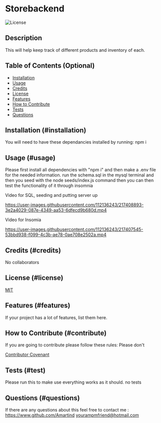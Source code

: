 # Storebackend 
![License](https://img.shields.io/badge/License-MIT-blue)
## Description
    
This will help keep track of different products and inventory of each.
    
## Table of Contents (Optional)
    
    
- [Installation](#installation)
- [Usage](#usage)
- [Credits](#credits)
- [License](#license)
- [Features](#features)
- [How to Contribute](#contribute)
- [Tests](#test)
- [Questions](#questions)
    
## Installation (#installation)
    
You will need to have these dependancies installed by running:
npm i
    
## Usage (#usage)
    
    
Please first install all dependencies with "npm i" and then make a .env file for the needed information. run the schema.sql in the mysql terminal and then you seed with the node seeds/index.js command then you can then test the functionality of it through insomnia

Video for SQL, seeding and putting server up

https://user-images.githubusercontent.com/112136243/217408893-3e2a4029-087e-4349-aa53-6dfecd9b680d.mp4



Video for Insomia

https://user-images.githubusercontent.com/112136243/217407545-53bbd938-f099-4c3b-ae78-0ae708e2502a.mp4


    
## Credits (#credits)
    
No collaborators
    
## License (#license)
    
[MIT](https://www.google.com/search?q=what+can+i+do+with+a+MIT+license)
    
    
## Features (#features)
    
If your project has a lot of features, list them here.
    
## How to Contribute (#contribute)

If you are going to contribute please follow these rules:
Please don't
    
[Contributor Covenant](https://www.contributor-covenant.org/)


## Tests (#test)

Please run this to make use everything works as it should.
no tests

## Questions (#questions)

If there are any questions about this feel free to contact me :
https://www.github.com/Amartind
yourampmfriend@hotmail.com
    
